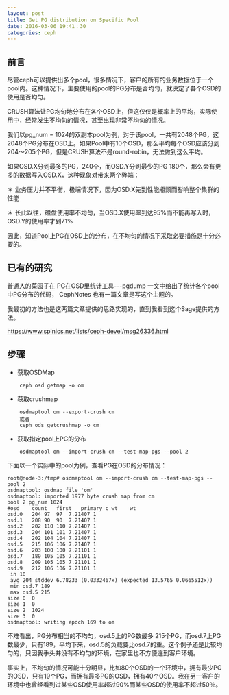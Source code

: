 ```yaml
---
layout: post
title: Get PG distribution on Specific Pool
date: 2016-03-06 19:41：30
categories: ceph
---
```


前言
-----
尽管ceph可以提供出多个pool，很多情况下，客户的所有的业务数据位于一个pool内。这种情况下，主要使用的pool的PG分布是否均匀，就决定了各个OSD的使用是否均匀。

CRUSH算法让PG均匀地分布在各个OSD上，但这仅仅是概率上的平均，实际使用中，经常发生不均匀的情况，甚至出现非常不均匀的情况。

我们以pg_num = 1024的双副本pool为例，对于该pool，一共有2048个PG，这2048个PG分布在OSD上。如果Pool中有10个OSD，那么平均每个OSD应该分到204～205个PG，但是CRUSH算法不是round-robin，无法做到这么平均。

如果OSD.X分到最多的PG，240个，而OSD.Y分到最少的PG 180个，那么会有更多的数据写入OSD.X，这种现象对带来两个弊端：

＊ 业务压力并不平衡，极端情况下，因为OSD.X先到性能瓶颈而影响整个集群的性能

＊ 长此以往，磁盘使用率不均匀，当OSD.X使用率到达95%而不能再写入时，OSD.Y的使用率才到71%

因此，知道Pool上PG在OSD上的分布，在不均匀的情况下采取必要措施是十分必要的。




已有的研究
---------
普通人的菜园子在 PG在OSD里统计工具---pgdump 一文中给出了统计各个pool中PG分布的代码，
CephNotes 也有一篇文章是写这个主题的。

我最初的方法也是这两篇文章提供的思路实现的，直到我看到这个Sage提供的方法。

https://www.spinics.net/lists/ceph-devel/msg26336.html



步骤
------
* 获取OSDMap

```
	ceph osd getmap -o om    
```

* 获取crushmap

```
	osdmaptool om --export-crush cm 
	或者 
	ceph ods getcrushmap -o cm
```

* 获取指定pool上PG的分布

```
	osdmaptool om --import-crush cm --test-map-pgs --pool 2
```

下面以一个实际中的pool为例，查看PG在OSD的分布情况：

```
root@node-3:/tmp# osdmaptool om --import-crush cm --test-map-pgs --pool 2
osdmaptool: osdmap file 'om'
osdmaptool: imported 1977 byte crush map from cm
pool 2 pg_num 1024
#osd	count	first	primary	c wt	wt
osd.0	204	97	97	7.21407	1
osd.1	208	90	90	7.21407	1
osd.2	202	110	110	7.21407	1
osd.3	204	101	101	7.21407	1
osd.4	202	104	104	7.21407	1
osd.5	215	106	106	7.21407	1
osd.6	203	100	100	7.21101	1
osd.7	189	105	105	7.21101	1
osd.8	209	105	105	7.21101	1
osd.9	212	106	106	7.21101	1
 in 10
 avg 204 stddev 6.78233 (0.0332467x) (expected 13.5765 0.0665512x))
 min osd.7 189
 max osd.5 215
size 0	0
size 1	0
size 2	1024
size 3	0
osdmaptool: writing epoch 169 to om
```

不难看出，PG分布相当的不均匀，osd.5上的PG数最多 215个PG，而osd.7上PG数最少，只有189，平均下来，osd.5的负载要比osd.7的重。这个例子还是比较均匀的，只因我手头并没有不均匀的环境，在家里也不方便连到客户环境。

事实上，不均匀的情况可能十分明显，比如80个OSD的一个环境中，拥有最少PG的OSD，只有19个PG，而拥有最多PG的OSD，拥有40个OSD。我在另一客户的环境中也曾经看到过某些OSD使用率超过90%而某些OSD的使用率不超过50％。


